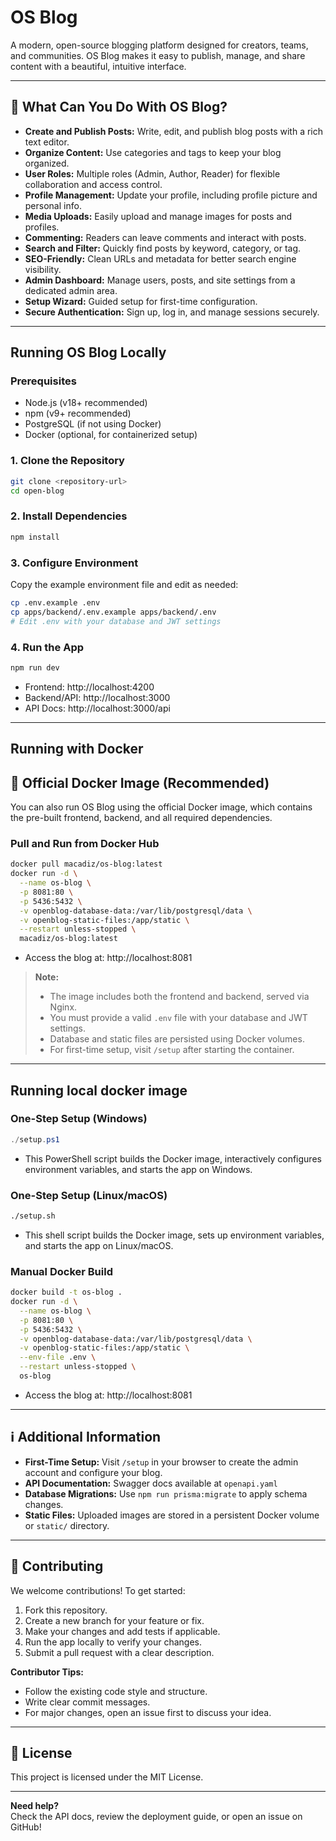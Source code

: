 # OS Blog

A modern, open-source blogging platform designed for creators, teams, and communities. OS Blog makes it easy to publish, manage, and share content with a beautiful, intuitive interface.

---

## 🚀 What Can You Do With OS Blog?

- **Create and Publish Posts:** Write, edit, and publish blog posts with a rich text editor.
- **Organize Content:** Use categories and tags to keep your blog organized.
- **User Roles:** Multiple roles (Admin, Author, Reader) for flexible collaboration and access control.
- **Profile Management:** Update your profile, including profile picture and personal info.
- **Media Uploads:** Easily upload and manage images for posts and profiles.
- **Commenting:** Readers can leave comments and interact with posts.
- **Search and Filter:** Quickly find posts by keyword, category, or tag.
- **SEO-Friendly:** Clean URLs and metadata for better search engine visibility.
- **Admin Dashboard:** Manage users, posts, and site settings from a dedicated admin area.
- **Setup Wizard:** Guided setup for first-time configuration.
- **Secure Authentication:** Sign up, log in, and manage sessions securely.

---

## Running OS Blog Locally

### Prerequisites

- Node.js (v18+ recommended)
- npm (v9+ recommended)
- PostgreSQL (if not using Docker)
- Docker (optional, for containerized setup)

### 1. Clone the Repository

```bash
git clone <repository-url>
cd open-blog
```

### 2. Install Dependencies

```bash
npm install
```

### 3. Configure Environment

Copy the example environment file and edit as needed:

```bash
cp .env.example .env
cp apps/backend/.env.example apps/backend/.env
# Edit .env with your database and JWT settings
```

### 4. Run the App

```bash
npm run dev
```

- Frontend: http://localhost:4200
- Backend/API: http://localhost:3000
- API Docs: http://localhost:3000/api

---

## Running with Docker

## 🐳 Official Docker Image (Recommended)

You can also run OS Blog using the official Docker image, which contains the pre-built frontend, backend, and all required dependencies.

### Pull and Run from Docker Hub

```bash
docker pull macadiz/os-blog:latest
docker run -d \
  --name os-blog \
  -p 8081:80 \
  -p 5436:5432 \
  -v openblog-database-data:/var/lib/postgresql/data \
  -v openblog-static-files:/app/static \
  --restart unless-stopped \
  macadiz/os-blog:latest
```

- Access the blog at: http://localhost:8081

> **Note:**
> - The image includes both the frontend and backend, served via Nginx.
> - You must provide a valid `.env` file with your database and JWT settings.
> - Database and static files are persisted using Docker volumes.
> - For first-time setup, visit `/setup` after starting the container.

---

## Running local docker image


### One-Step Setup (Windows)

```powershell
./setup.ps1
```

- This PowerShell script builds the Docker image, interactively configures environment variables, and starts the app on Windows.

### One-Step Setup (Linux/macOS)

```bash
./setup.sh
```

- This shell script builds the Docker image, sets up environment variables, and starts the app on Linux/macOS.

### Manual Docker Build

```bash
docker build -t os-blog .
docker run -d \
  --name os-blog \
  -p 8081:80 \
  -p 5436:5432 \
  -v openblog-database-data:/var/lib/postgresql/data \
  -v openblog-static-files:/app/static \
  --env-file .env \
  --restart unless-stopped \
  os-blog
```

- Access the blog at: http://localhost:8081

---

## ℹ️ Additional Information

- **First-Time Setup:** Visit `/setup` in your browser to create the admin account and configure your blog.
- **API Documentation:** Swagger docs available at `openapi.yaml`
- **Database Migrations:** Use `npm run prisma:migrate` to apply schema changes.
- **Static Files:** Uploaded images are stored in a persistent Docker volume or `static/` directory.

---

## 🤝 Contributing

We welcome contributions! To get started:

1. Fork this repository.
2. Create a new branch for your feature or fix.
3. Make your changes and add tests if applicable.
4. Run the app locally to verify your changes.
5. Submit a pull request with a clear description.

**Contributor Tips:**
- Follow the existing code style and structure.
- Write clear commit messages.
- For major changes, open an issue first to discuss your idea.

---

## 📝 License

This project is licensed under the MIT License.

---

**Need help?**  
Check the API docs, review the deployment guide, or open an issue on GitHub!
